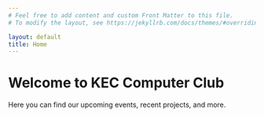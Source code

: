 ```yaml
---
# Feel free to add content and custom Front Matter to this file.
# To modify the layout, see https://jekyllrb.com/docs/themes/#overriding-theme-defaults

layout: default
title: Home
---
```


<h1>Welcome to KEC Computer Club</h1>
<p>Here you can find our upcoming events, recent projects, and more.</p>
